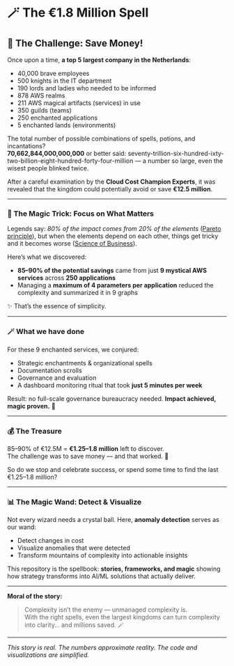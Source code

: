 # 🪄 The €1.8 Million Spell

## 🎯 The Challenge: Save Money!

Once upon a time, **a top 5 largest company in the Netherlands**:
- 40,000 brave employees  
- 500 knights in the IT department  
- 190 lords and ladies who needed to be informed  
- 878 AWS realms  
- 211 AWS magical artifacts (services) in use  
- 350 guilds (teams)  
- 250 enchanted applications  
- 5 enchanted lands (environments)  

The total number of possible combinations of spells, potions, and incantations?  
**70,662,844,000,000,000** or better said: seventy-trillion-six-hundred-ixty-two-billion-eight-hundred-forty-four-million
— a number so large, even the wisest people blinked twice.

After a careful examination by the **Cloud Cost Champion Experts**, it was revealed that the kingdom could potentially avoid or save **€12.5 million**.

---

### 🔮 The Magic Trick: Focus on What Matters

Legends say: *80% of the impact comes from 20% of the elements* ([Pareto principle](https://www.scribd.com/doc/48948466/Elyahu-Goldratt-Theory-of-Constraints?utm_source=chatgpt.com#content=query:pareto,pageNum=122,indexOnPage:0,bestMatch:false)), but when the elements depend on each other, things get tricky and it becomes worse ([Science of Business](https://www.scienceofbusiness.com/991-rule-vs-8020-rule/?utm_source=chatgpt.com)).  

Here’s what we discovered: 
- **85–90% of the potential savings** came from just **9 mystical AWS services** across **250 applications**  
- Managing a **maximum of 4 parameters per application** reduced the complexity and summarized it in 9 graphs  

✨ That’s the essence of simplicity.  

---

### 🪄 What we have done

For these 9 enchanted services, we conjured:  
- Strategic enchantments & organizational spells  
- Documentation scrolls  
- Governance and evaluation  
- A dashboard monitoring ritual that took **just 5 minutes per week**  

Result: no full-scale governance bureaucracy needed. **Impact achieved, magic proven.** 👏  

---

### 💰 The Treasure

85–90% of €12.5M = **€1.25–1.8 million** left to discover.  
The challenge was to save money — and that worked. 💫  

So do we stop and celebrate success, or spend some time to find the last €1.25–1.8 million?  

---

### 📊 The Magic Wand: Detect & Visualize

Not every wizard needs a crystal ball. Here, **anomaly detection** serves as our wand:  
- Detect changes in cost  
- Visualize anomalies that were detected  
- Transform mountains of complexity into actionable insights  

This repository is the spellbook: **stories, frameworks, and magic** showing how strategy transforms into AI/ML solutions that actually deliver.  

---

**Moral of the story:**  
> Complexity isn’t the enemy — unmanaged complexity is.  
> With the right spells, even the largest kingdoms can turn complexity into clarity… and millions saved. 🪄  

---

*This story is real. The numbers approximate reality. The code and visualizations are simplified.*
